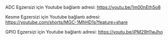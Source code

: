 ADC Egzersizi için Youtube bağlantı adresi: https://youtu.be/1m00nEth5o8

Kesme Egzersizi için Youtube bağlantı adresi: https://youtube.com/shorts/MGC-1MhHD1s?feature=share

GPIO Egzersizi için Youtube bağlantı adresi: https://youtu.be/jPM29H1wJho

